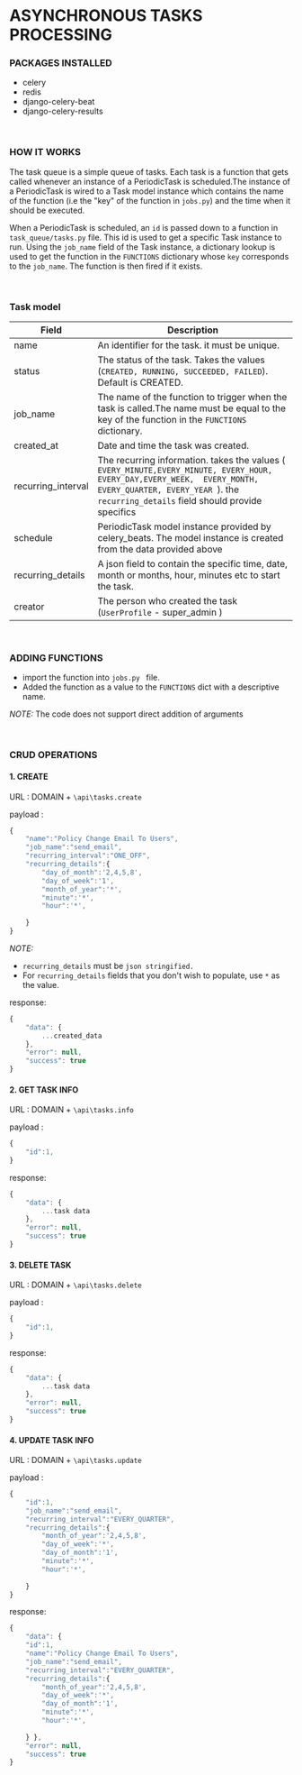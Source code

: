 # ASYNCHRONOUS TASKS PROCESSING


### PACKAGES INSTALLED
 - celery
 - redis 
 - django-celery-beat 
 - django-celery-results

 <br>


### HOW IT WORKS

The task queue is a simple queue of tasks. Each task is a function that gets called whenever an instance of a PeriodicTask is scheduled.The instance of a PeriodicTask is wired to a Task model instance which contains the name of the function (i.e the "key" of the function in `jobs.py`)  and the time when it should be executed. 

When a PeriodicTask is scheduled, an `id` is passed down to a function in `task_queue/tasks.py` file. This id is used to get a specific Task instance to run. Using the `job_name` field of the Task instance, a dictionary lookup is used to get the function in the `FUNCTIONS` dictionary whose `key` corresponds to the `job_name`. The function is then fired if it exists. 

<br>



### Task model

| Field             	| Description                                                                                                                                                                                            	|
|--------------------	|--------------------------------------------------------------------------------------------------------------------------------------------------------------------------------------------------------	|
| name               	| An identifier for the task. it must be unique.                                                                                                                                                         	|
| status             	| The status of the task. Takes the values (`CREATED, RUNNING, SUCCEEDED, FAILED`). Default is CREATED.                                                                                               	|
| job_name           	| The name of the function to trigger when the task is called.The name must be equal to the key of the function in the `FUNCTIONS` dictionary.                                                        	|
| created_at         	| Date and time the task was created.                                                                                                                                                                    	|
| recurring_interval 	| The recurring information. takes the values ( `EVERY_MINUTE,EVERY_MINUTE, EVERY_HOUR, EVERY_DAY,EVERY_WEEK,  EVERY_MONTH, EVERY_QUARTER, EVERY_YEAR `). the `recurring_details` field should provide specifics 	|
| schedule           	| PeriodicTask model instance provided by celery_beats. The model instance is created from the data provided above                                                                                       	|
| recurring_details  	| A json field to contain the specific time, date, month or months, hour, minutes etc to start the task.                                                                                                 	|
| creator            	| The person who created the task (`UserProfile` - super_admin )                                                                                                                                         	|

<br>

### ADDING FUNCTIONS

- import the function into `jobs.py `  file.
- Added the function as a value to the `FUNCTIONS` dict with a descriptive name.

_NOTE:_ The code does not support direct addition of arguments


<br>

###  CRUD  OPERATIONS

#### 1. CREATE
URL : DOMAIN + `\api\tasks.create `

payload : 
```js
{
    "name":"Policy Change Email To Users",
    "job_name":"send_email",
    "recurring_interval":"ONE_OFF",
    "recurring_details":{
        "day_of_month":'2,4,5,8',
        "day_of_week":'1',
        "month_of_year":'*',
        "minute":'*',
        "hour":'*',
        
    }
}

```
_NOTE:_ 

- `recurring_details` must be `json stringified.`
- For `recurring_details` fields that you don't wish to populate, use `*` as the value.


response: 
```js
{
    "data": {
        ...created_data
    },
    "error": null,
    "success": true
}
 ```


#### 2. GET TASK INFO
URL : DOMAIN + `\api\tasks.info `

payload : 
```js
{
    "id":1,
}

```

response: 
```js
{
    "data": {
        ...task data
    },
    "error": null,
    "success": true
}
 ```
#### 3. DELETE TASK
URL : DOMAIN + `\api\tasks.delete `

payload : 
```js
{
    "id":1,
}

```

response: 
```js
{
    "data": {
        ...task data
    },
    "error": null,
    "success": true
}
 ```

#### 4. UPDATE TASK INFO
URL : DOMAIN + `\api\tasks.update `

payload : 
```js
{
    "id":1,
    "job_name":"send_email",
    "recurring_interval":"EVERY_QUARTER",
    "recurring_details":{
        "month_of_year":'2,4,5,8',
        "day_of_week":'*',
        "day_of_month":'1',
        "minute":'*',
        "hour":'*',
        
    }
}

```

response: 
```js
{
    "data": {  
    "id":1,
    "name":"Policy Change Email To Users",
    "job_name":"send_email",
    "recurring_interval":"EVERY_QUARTER",
    "recurring_details":{
        "month_of_year":'2,4,5,8',
        "day_of_week":'*',
        "day_of_month":'1',
        "minute":'*',
        "hour":'*',
        
    } },
    "error": null,
    "success": true
}
 ```







